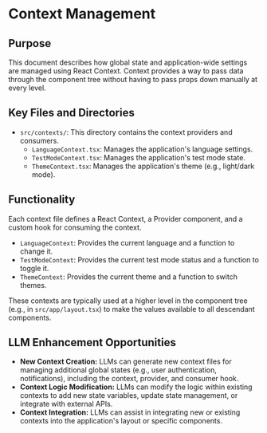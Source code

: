 # Context Management

## Purpose
This document describes how global state and application-wide settings are managed using React Context. Context provides a way to pass data through the component tree without having to pass props down manually at every level.

## Key Files and Directories
- `src/contexts/`: This directory contains the context providers and consumers.
    - `LanguageContext.tsx`: Manages the application's language settings.
    - `TestModeContext.tsx`: Manages the application's test mode state.
    - `ThemeContext.tsx`: Manages the application's theme (e.g., light/dark mode).

## Functionality
Each context file defines a React Context, a Provider component, and a custom hook for consuming the context.
- `LanguageContext`: Provides the current language and a function to change it.
- `TestModeContext`: Provides the current test mode status and a function to toggle it.
- `ThemeContext`: Provides the current theme and a function to switch themes.

These contexts are typically used at a higher level in the component tree (e.g., in `src/app/layout.tsx`) to make the values available to all descendant components.

## LLM Enhancement Opportunities
- **New Context Creation:** LLMs can generate new context files for managing additional global states (e.g., user authentication, notifications), including the context, provider, and consumer hook.
- **Context Logic Modification:** LLMs can modify the logic within existing contexts to add new state variables, update state management, or integrate with external APIs.
- **Context Integration:** LLMs can assist in integrating new or existing contexts into the application's layout or specific components.
